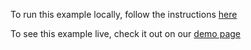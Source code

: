 To run this example locally, follow the instructions [here](https://github.com/acidb/mobiscroll-demos-react-ts?tab=readme-ov-file#mobiscroll-react-ts-demos) 

To see this example live, check it out on our [demo page](https://demo.mobiscroll.com/react/scheduler/create-read-update-delete-CRUD#)